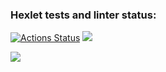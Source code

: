 ### Hexlet tests and linter status:
[![Actions Status](https://github.com/Natali7772222/frontend-project-lvl1/workflows/hexlet-check/badge.svg)](https://github.com/Natali7772222/frontend-project-lvl1/actions)
<a href="https://codeclimate.com/github/Natali7772222/frontend-project-lvl1/maintainability"><img src="https://api.codeclimate.com/v1/badges/f7375cd585fb7adc3218/maintainability" /></a>

<script src="https://asciinema.org/a/14.js" id="asciicast-14" async data-autoplay="true" data-size="big"></script>

<a href="https://asciinema.org/a/rAtcjqMJYMh0yVgHYsezXgC08" target="_blank"><img src="https://asciinema.org/a/rAtcjqMJYMh0yVgHYsezXgC08.svg" /></a>
